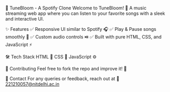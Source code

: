 🎵 TuneBloom - A Spotify Clone
Welcome to TuneBloom! 🚀 A music streaming web app where you can listen to your favorite songs with a sleek and interactive UI.

✨ Features
✅ Responsive UI similar to Spotify 🎧
✅ Play & Pause songs smoothly 🎵
✅ Custom audio controls ⏯️
✅ Built with pure HTML, CSS, and JavaScript ⚡

🛠️ Tech Stack
HTML 📄
CSS 🎨
JavaScript ⚙️

🤝 Contributing
Feel free to fork the repo and improve it! 🎉

📩 Contact
For any queries or feedback, reach out at 📧 221210057@nitdelhi.ac.in
